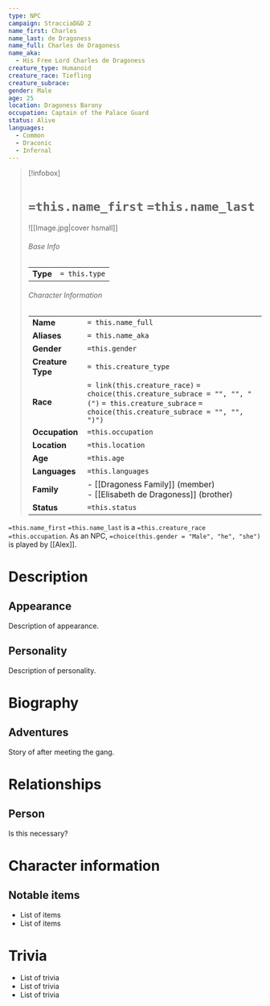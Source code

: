 ```yaml
---
type: NPC
campaign: StracciaD&D 2
name_first: Charles
name_last: de Dragoness
name_full: Charles de Dragoness
name_aka:
  - His Free Lord Charles de Dragoness
creature_type: Humanoid
creature_race: Tiefling
creature_subrace: 
gender: Male
age: 25
location: Dragoness Barony
occupation: Captain of the Palace Guard
status: Alive
languages:
  - Common
  - Draconic
  - Infernal
---
```

> [!infobox]  
> # `=this.name_first` `=this.name_last`
> ![[Image.jpg|cover hsmall]]  
> ###### Base Info
> | | |  
> |---|---|  
> | **Type** | `= this.type` |
> ###### Character Information  
> | | |  
> |---|---|  
> | **Name** | `= this.name_full` |
> | **Aliases** | `= this.name_aka` |
> | **Gender** | `=this.gender` | 
> | **Creature Type** | `= this.creature_type` |
> | **Race** | `= link(this.creature_race)` `= choice(this.creature_subrace = "", "", "(")` `= this.creature_subrace` `= choice(this.creature_subrace = "", "", ")")`|  
> | **Occupation** | `=this.occupation` |  
> | **Location** | `=this.location` |
> | **Age** | `=this.age` |
> | **Languages** | `=this.languages` |  
> | **Family** | - [[Dragoness Family]] (member)<br>- [[Elisabeth de Dragoness]] (brother) |
> | **Status** | `=this.status` |

`=this.name_first` `=this.name_last` is a `=this.creature_race` `=this.occupation`. As an NPC, `=choice(this.gender = "Male", "he", "she")` is played by [[Alex]]. 
# Description
## Appearance
Description of appearance.
## Personality
Description of personality.
# Biography
## Adventures
Story of after meeting the gang.
# Relationships
## Person
Is this necessary?
# Character information
## Notable items
- List of items
- List of items
# Trivia
- List of trivia
- List of trivia
- List of trivia